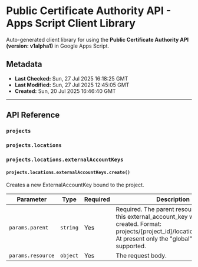 # Public Certificate Authority API - Apps Script Client Library

Auto-generated client library for using the **Public Certificate Authority API (version: v1alpha1)** in Google Apps Script.

## Metadata

- **Last Checked:** Sun, 27 Jul 2025 16:18:25 GMT
- **Last Modified:** Sun, 27 Jul 2025 12:45:05 GMT
- **Created:** Sun, 20 Jul 2025 16:46:40 GMT



---

## API Reference

### `projects`

### `projects.locations`

### `projects.locations.externalAccountKeys`

#### `projects.locations.externalAccountKeys.create()`

Creates a new ExternalAccountKey bound to the project.

| Parameter | Type | Required | Description |
|---|---|---|---|
| `params.parent` | `string` | Yes | Required. The parent resource where this external_account_key will be created. Format: projects/[project_id]/locations/[location]. At present only the "global" location is supported. |
| `params.resource` | `object` | Yes | The request body. |